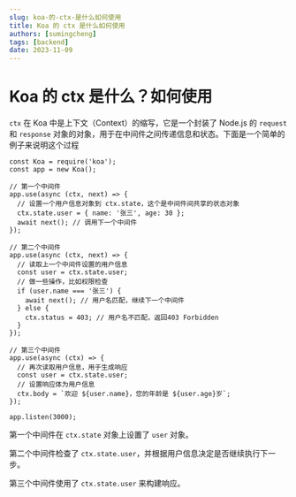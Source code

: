 ```yaml
---
slug: koa-的-ctx-是什么如何使用
title: Koa 的 ctx 是什么如何使用
authors: [sumingcheng]
tags: [backend]
date: 2023-11-09
---
```


# Koa 的 ctx 是什么？如何使用



 



`ctx` 在 Koa 中是上下文（Context）的缩写，它是一个封装了 Node.js 的 `request` 和 `response` 对象的对象，用于在中间件之间传递信息和状态。下面是一个简单的例子来说明这个过程

```
const Koa = require('koa');
const app = new Koa();

// 第一个中间件
app.use(async (ctx, next) => {
  // 设置一个用户信息对象到 ctx.state，这个是中间件间共享的状态对象
  ctx.state.user = { name: '张三', age: 30 };
  await next(); // 调用下一个中间件
});

// 第二个中间件
app.use(async (ctx, next) => {
  // 读取上一个中间件设置的用户信息
  const user = ctx.state.user;
  // 做一些操作，比如权限检查
  if (user.name === '张三') {
    await next(); // 用户名匹配，继续下一个中间件
  } else {
    ctx.status = 403; // 用户名不匹配，返回403 Forbidden
  }
});

// 第三个中间件
app.use(async (ctx) => {
  // 再次读取用户信息，用于生成响应
  const user = ctx.state.user;
  // 设置响应体为用户信息
  ctx.body = `欢迎 ${user.name}，您的年龄是 ${user.age}岁`;
});

app.listen(3000);

```

第一个中间件在 `ctx.state` 对象上设置了 `user` 对象。

第二个中间件检查了 `ctx.state.user`，并根据用户信息决定是否继续执行下一步。

第三个中间件使用了 `ctx.state.user` 来构建响应。